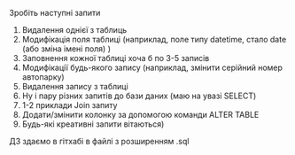 Зробіть наступні запити

1. Видалення однієї з таблиць
2. Модифікація поля таблиці (наприклад, поле типу datetime, стало date (або зміна імені поля) )
3. Заповнення кожної таблиці хоча б по 3-5 записів
4. Модифікації будь-якого запису (наприклад, змінити серійний номер автопарку)
5. Видалення запису з таблиці
6. Ну і пару різних запитів до бази даних (маю на увазі SELECT)
7. 1-2 приклади Join запиту 
8. Додати/змінити колонку за допомогою команди ALTER TABLE 
9. Будь-які креативні запити вітаються)

ДЗ здаємо в гітхабі в файлі з розширенням .sql
